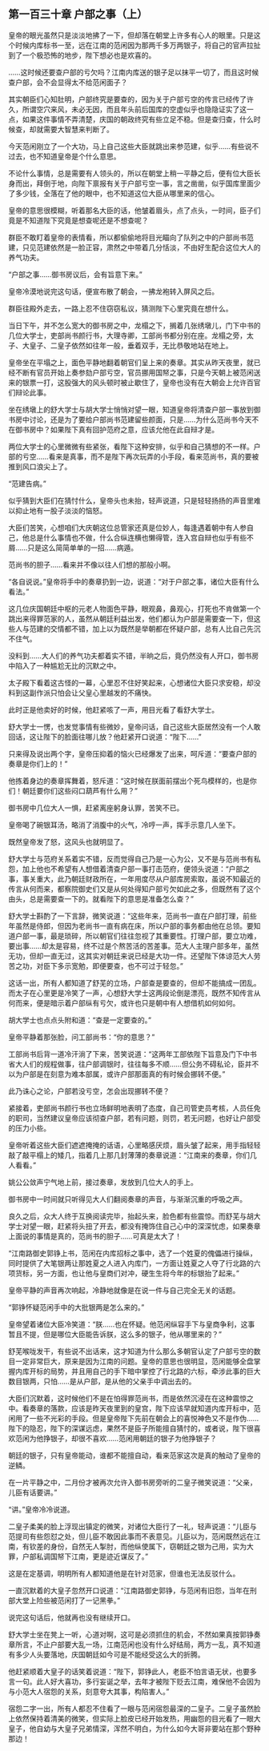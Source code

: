 ## 第一百三十章 **户部之事（上）**

皇帝的眼光虽然只是淡淡地拂了一下，但却落在朝堂上许多有心人的眼里。只是这个时候内库标书一至，远在江南的范闲因为那两千多万两银子，将自己的官声拉扯到了一个极恐怖的地步，陛下想必也是欢喜的。

……这时候还要查户部的亏欠吗？江南内库送的银子足以抹平一切了，而且这时候查户部，会不会显得太不给范闲面子？

其实朝臣们心知肚明，户部终究是要查的，因为关于户部亏空的传言已经传了许久，所谓空穴来风，未必无因，而且年头前后国库的空虚似乎也隐隐证实了这一点，如果这件事情不弄清楚，庆国的朝政终究有些立足不稳。但是查归查，什么时候查，却就需要大智慧来判断了。

今天范闲刚立了一个大功，马上自己这些大臣就跳出来参范建，似乎……有些说不过去，也不知道皇帝是个什么意思。

不论什么事情，总是需要有人领头的，所以在朝堂上稍一平静之后，便有位大臣长身而出，拜倒于地，向陛下禀报有关于户部亏空一事，言之凿凿，似乎国库里面少了多少钱，全落在了他的眼中，也不知道这位大臣从哪里来的信心。

皇帝的意思很模糊，听着那名大臣的话，他皱着眉头，点了点头，一时间，臣子们竟是不知道陛下究竟是想查呢还是不想查呢？

群臣不敢盯着皇帝的表情看，所以都偷偷地将目光瞄向了队列之中的户部尚书范建，只见范建依然是一脸正容，肃然之中带着几分恬淡，不由好生配合这位大人的养气功夫。

“户部之事……御书房议后，会有旨意下来。”

皇帝冷漠地说完这句话，便宣布散了朝会，一拂龙袍转入屏风之后。

群臣往殿外走去，一路上忍不住窃窃私议，猜测陛下心里究竟在想什么。

当日下午，并不怎么宽大的御书房之中，龙榻之下，搁着几张绣墩儿，门下中书的几位大学士，吏部尚书颜行书，大理寺卿，工部尚书都分别在座。龙榻之旁，太子、大皇子、二皇子依然如往年一般，垂着双手，无比恭敬地站在地上。

皇帝坐在平塌之上，面色平静地翻着朝官们呈上来的奏章。其实从昨天夜里，就已经不断有官员开始上奏参劾户部亏空，官员挪用国帑之事，只是今天朝上被范闲送来的银票一打，这股强大的风头顿时被止歇住了，皇帝也没有在大朝会上允许百官们辩论此事。

坐在绣墩上的舒大学士与胡大学士悄悄对望一眼，知道皇帝将清查户部一事放到御书房中讨论，还是为了要给户部尚书范建留些颜面，只是……为什么范尚书今天不在御书房中？如果陛下真有回护范府之意，应该允他在此自辩才是。

两位大学士的心里微微有些紧张，看陛下这种安排，似乎和自己猜想的不一样。户部的亏空……看来是真事，而不是陛下再次玩弄的小手段，看来范尚书，真的要被推到风口浪尖上了。

“范建告病。”

似乎猜到大臣们在猜忖什么，皇帝头也未抬，轻声说道，只是轻轻扬扬的声音里难以抑止地有一股子淡淡的恼怒。

大臣们苦笑，心想咱们大庆朝这位总管家还真是位妙人，每逢遇着朝中有人参自己，他总是什么事情也不做，什么合纵连横也懒得管，连入宫自辩也似乎有些不屑……只是这么简简单单的一招……病遁。

范尚书的胆子……看来并不像以往人们想的那般小啊。

“各自说说。”皇帝将手中的奏章扔到一边，说道：“对于户部之事，诸位大臣有什么看法。”

这几位庆国朝廷中枢的元老人物面色平静，眼观鼻，鼻观心，打死也不肯做第一个跳出来得罪范家的人，虽然从朝廷利益出发，他们都认为户部是需要查一下，但这些人与范建的交情都不错，加上以为既然是举朝都在怀疑户部，总有人比自己先沉不住气。

没料到……大人们的养气功夫都着实不错，半晌之后，竟仍然没有人开口，御书房中陷入了一种尴尬无比的沉默之中。

太子殿下看着这古怪的一幕，心里忍不住好笑起来，心想诸位大臣只求安稳，却没料到这副作派只怕会让父皇心里越发的不痛快。

此时正是他卖好的时候，他赶紧咳了一声，用目光看了看舒大学士。

舒大学士一愣，也发觉事情有些微妙，皇帝问话，自己这些大臣居然没有一个人敢回话，这让陛下的脸面往哪儿放？他赶紧开口说道：“陛下……”

只来得及说出两个字，皇帝压抑着的恼火已经爆发了出来，呵斥道：“要查户部的奏章是你们上的！”

他拣着身边的奏章挥舞着，怒斥道：“这时候在朕面前摆出个死鸟模样的，也是你们！朝廷要你们这些闷口葫芦有什么用？”

御书房中几位大人一惧，赶紧离座躬身认罪，苦笑不已。

皇帝喝了碗银耳汤，略消了消腹中的火气，冷哼一声，挥手示意几人坐下。

既然皇帝发了怒，这风头也就明显了。

舒大学士与范府关系着实不错，反而觉得自己乃是一心为公，又不是与范尚书有私怨，加上他也不希望有人想借着清查户部一事打击范府，便领头说道：“户部之事，事关重大，此乃朝廷财政所在，一年用度尽从户部库房索取，虽说不知最近的传言从何而来，都察院御史们又是从何处得知户部亏欠如此之多，但既然有了这个由头，总是需要查一下的。就看陛下的意思是准备怎么查？”

舒大学士斟酌了一下言辞，微笑说道：“这些年来，范尚书一直在户部打理，前些年虽然是侍郎，但因为老尚书一直有病在床，所以户部的事务都由他在总领。要知道户部一事，最是琐碎，所以朝官们往往忽视了其重要性。打理户部，要立功难，要出事……却太是容易，终不过是个熬苦活的苦差事。范大人主理户部多年，虽然无功，但却一直无过，这其实对朝廷来说已经是大功一件。还望陛下体谅范大人劳苦之功，对臣下多示宽勉，即便要查，也不可过于轻忽。”

这话一出，所有人都知道了舒芜的立场，户部查是要查的，但却不能搞成一团乱。而太子在心里更是冷笑了一声，心想舒大学士这两段论倒是漂亮，既然不知传言从何而来，便是暗示着户部纵有亏欠，或许也只是朝中有人想借机如何如何。

胡大学士也点点头附和道：“查是一定要查的。”

皇帝平静着那张脸，问工部尚书：“你的意思？”

工部尚书后背一道冷汗淌了下来，苦笑说道：“这两年工部依陛下旨意及门下中书省大人们的规程做事，往户部调银时，往往每多不顺……但公务不碍私论，臣并不以为户部是在刻意为难本部属，或许户部那面真的有时候会挪转不便。”

此乃诛心之论，户部若没亏空，怎会出现挪转不便？

紧接着，吏部尚书颜行书也立场鲜明地表明了态度，自己司管吏员考核，人员任免的职司，当然建议皇帝应该彻查户部，若有问题，则罚，若无问题，也好让户部受的压力小些。

皇帝听着这些大臣们遮遮掩掩的话语，心里略感厌烦，眉头皱了起来，用手指轻轻敲了敲平榻上的矮几，指着几上那几封薄薄的奏章说道：“江南来的奏章，你们几人看看。”

姚公公敛声宁气地上前，接过奏章，发放到几位大人的手上。

御书房中一时间就只听得见大人们翻阅奏章的声音，与渐渐沉重的呼吸之声。

良久之后，众大人终于互换阅读完毕，抬起头来，脸色都有些震惊。而舒芜与胡大学士对望一眼，赶紧将头扭了开去，都没有掩饰住自己心中的深深忧虑，如果奏章上面说的事情是真的，范尚书的胆子……可真是太大了！

“江南路御史郭铮上书，范闲在内库招标之事中，选了一个姓夏的傀儡进行操纵，同时提供了大笔银两让那姓夏之人进入内库门，一方面让姓夏之人夺了行北路的六项货标，另一方面，也让他与皇商们对冲，硬生生将今年的标银抬了起来。”

皇帝平静的声音再次响起，冷静地就像是在说一件与自己完全无关的话题。

“郭铮怀疑范闲手中的大批银两是怎么来的。”

皇帝望着诸位大臣冷笑道：“朕……也在怀疑。他范闲纵容手下与皇商争利，这事暂且不提，但是哪位大臣能告诉朕，这么多的银子，他从哪里来的？”

舒芜喉咙发干，有些说不出话来，这才知道为什么那么多朝官认定了户部亏空的数目一定非常巨大，原来是因为江南的问题。皇帝的意思也很明显，范闲能够全盘掌握内库开标的局势，并且用自己的手下暗中掌控了行北路的六标，牵涉此事的巨大数目银两，只怕……是从户部，是从他的父亲手中调出去的。

大臣们沉默着，这时候他们不是在怕得罪范尚书，而是依然沉浸在在这种震惊之中。看奏章的落款，应该是昨天夜里到的皇宫，陛下应该早就知道内库开标中，范闲用了一些不光彩的手段。但是皇帝陛下先前在朝会上的喜悦神色又不是作伪……陛下的隐忍，陛下的深谋远虑，果然不是臣子所能擅自猜忖的，或者说，陛下很喜欢范闲为他挣银子，却很不喜欢……范闲用朝廷的银子为他挣银子？

朝廷的银子，只有皇帝能动，谁都不能擅自动，看来范家这次是真的触动了皇帝的逆鳞。

在一片平静之中，二月份才被再次允许入御书房旁听的二皇子微笑说道：“父亲，儿臣有话要讲。”

“讲。”皇帝冷冷说道。

二皇子柔美的脸上浮现出镇定的微笑，对诸位大臣行了一礼，轻声说道：“儿臣与范提司有些怨怼之处，但儿臣不敢因此事而不表意见。儿臣以为，范闲既然远在江南，有钦差的身份，自然无人掣肘，而他纵使属下，窃朝廷之银为己用，实为大罪，户部私调国帑下江南，更是迹近谋反了。”

这是在定基调，明明所有人都知道他是在针对范家，但谁也无法反驳什么。

一直沉默着的大皇子忽然开口说道：“江南路御史郭铮，与范闲有旧怨，当年在刑部大堂上险些被范闲打了一记黑拳。”

说完这句话后，他就再也没有继续开口。

舒大学士坐在凳上一听，心道对啊，这可是必须抓住的机会，不然如果真按郭铮奏章所言，不止户部要大乱一场，江南范闲也没有什么好结局，两方一乱，真不知道有多少人头要落地，庆国朝廷如今可是不能经受这么大的折腾。

他赶紧顺着大皇子的话笑着说道：“陛下，郭铮此人，老臣不怕言语无状，也要多言一句。此人好大喜功，多行妄诞之举，去年才被陛下贬去江南，难保他不会因为与小范大人宿怨的关系，刻意夸大其事，构陷害人。”

宿怨二字一出，所有人都忍不住看了一眼与范闲宿怨最深的二皇子。二皇子虽然脸上依然保持着清美的微笑，但实际上脸皮已经开始发热，用幽怨的目光看了一眼大皇子，他自幼与大皇子兄弟情深，浑然不明白，为什么如今大哥非要站在那个野种那边！

